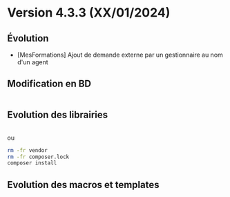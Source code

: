 Version 4.3.3 (XX/01/2024)
====

Évolution
---
- [MesFormations] Ajout de demande externe par un gestionnaire au nom d'un agent 

Modification en BD
---

```postgresql
```

Evolution des librairies
---


```bash
```

ou

```bash
rm -fr vendor
rm -fr composer.lock
composer install
```

Evolution des macros et templates
---
